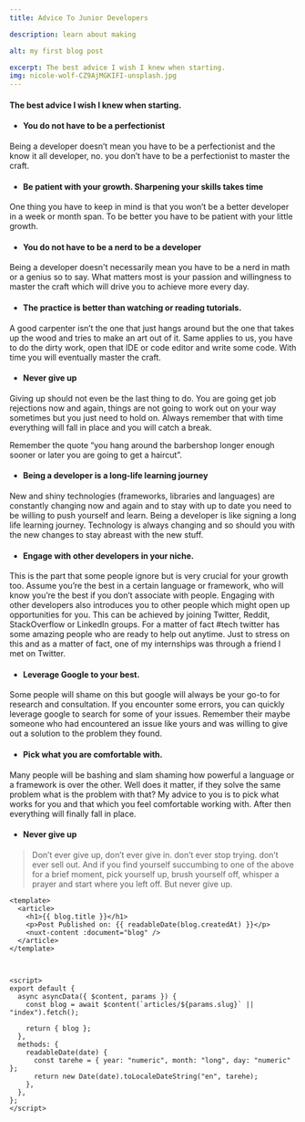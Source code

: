 ```yaml
---
title: Advice To Junior Developers

description: learn about making

alt: my first blog post

excerpt: The best advice I wish I knew when starting.
img: nicole-wolf-CZ9AjMGKIFI-unsplash.jpg
---
```


#### The best advice I wish I knew when starting.

- #### You do not have to be a perfectionist

Being a developer doesn’t mean you have to be a perfectionist and the know it all developer, no. you don’t have to be a perfectionist to master the craft.

<scroll-indicator></scroll-indicator>

- #### Be patient with your growth. Sharpening your skills takes time

One thing you have to keep in mind is that you won’t be a better developer in a week or month span. To be better you have to be patient with your little growth.

- #### You do not have to be a nerd to be a developer

Being a developer doesn't necessarily mean you have to be a nerd in math or a genius so to say. What matters most is your passion and willingness to master the craft which will drive you to achieve more every day.

- #### The practice is better than watching or reading tutorials.

A good carpenter isn’t the one that just hangs around but the one that takes up the wood and tries to make an art out of it. Same applies to us, you have to do the dirty work, open that IDE or code editor and write some code. With time you will eventually master the craft.

- #### Never give up

Giving up should not even be the last thing to do. You are going get job rejections now and again, things are not going to work out on your way sometimes but you just need to hold on. Always remember that with time everything will fall in place and you will catch a break.

Remember the quote “you hang around the barbershop longer enough sooner or later you are going to get a haircut”.

- #### Being a developer is a long-life learning journey

New and shiny technologies (frameworks, libraries and languages) are constantly changing now and again and to stay with up to date you need to be willing to push yourself and learn.
Being a developer is like signing a long life learning journey. Technology is always changing and so should you with the new changes to stay abreast with the new stuff.

- #### Engage with other developers in your niche.

This is the part that some people ignore but is very crucial for your growth too. Assume you’re the best in a certain language or framework, who will know you’re the best if you don’t associate with people.
Engaging with other developers also introduces you to other people which might open up opportunities for you. This can be achieved by joining Twitter, Reddit, StackOverflow or LinkedIn groups. For a matter of fact #tech twitter has some amazing people who are ready to help out anytime.
Just to stress on this and as a matter of fact, one of my internships was through a friend I met on Twitter.

- #### Leverage Google to your best.

Some people will shame on this but google will always be your go-to for research and consultation. If you encounter some errors, you can quickly leverage google to search for some of your issues. Remember their maybe someone who had encountered an issue like yours and was willing to give out a solution to the problem they found.

- #### Pick what you are comfortable with.

Many people will be bashing and slam shaming how powerful a language or a framework is over the other.
Well does it matter, if they solve the same problem what is the problem with that? My advice to you is to pick what works for you and that which you feel comfortable working with. After then everything will finally fall in place.

- #### Never give up

<blockquote>

Don’t ever give up, don’t ever give in. don’t ever stop trying. don’t ever sell out. And if you find yourself succumbing to one of the above for a brief moment, pick yourself up, brush yourself off, whisper a prayer and start where you left off. But never give up.

</blockquote>

```js1,(3-5) slug.vue
<template>
  <article>
    <h1>{{ blog.title }}</h1>
    <p>Post Published on: {{ readableDate(blog.createdAt) }}</p>
    <nuxt-content :document="blog" />
  </article>
</template>



<script>
export default {
  async asyncData({ $content, params }) {
    const blog = await $content(`articles/${params.slug}` || "index").fetch();

    return { blog };
  },
  methods: {
    readableDate(date) {
      const tarehe = { year: "numeric", month: "long", day: "numeric" };
      return new Date(date).toLocaleDateString("en", tarehe);
    },
  },
};
</script>
```

